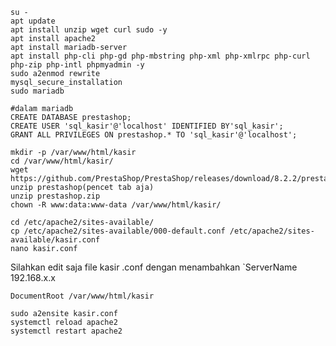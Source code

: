 ```
su -
apt update
apt install unzip wget curl sudo -y
apt install apache2
apt install mariadb-server
apt install php-cli php-gd php-mbstring php-xml php-xmlrpc php-curl php-zip php-intl phpmyadmin -y
sudo a2enmod rewrite
mysql_secure_installation
sudo mariadb
```

```
#dalam mariadb
CREATE DATABASE prestashop;
CREATE USER 'sql_kasir'@'localhost' IDENTIFIED BY'sql_kasir';
GRANT ALL PRIVILEGES ON prestashop.* TO 'sql_kasir'@'localhost';
```

```
mkdir -p /var/www/html/kasir
cd /var/www/html/kasir/
wget https://github.com/PrestaShop/PrestaShop/releases/download/8.2.2/prestashop_8.2.2.zip
unzip prestashop(pencet tab aja)
unzip prestashop.zip
chown -R www:data:www-data /var/www/html/kasir/
```

```
cd /etc/apache2/sites-available/
cp /etc/apache2/sites-available/000-default.conf /etc/apache2/sites-available/kasir.conf
nano kasir.conf
```
Silahkan edit saja file kasir .conf dengan menambahkan
	`ServerName 192.168.x.x
	
	DocumentRoot /var/www/html/kasir
	
```
sudo a2ensite kasir.conf
systemctl reload apache2
systemctl restart apache2
```